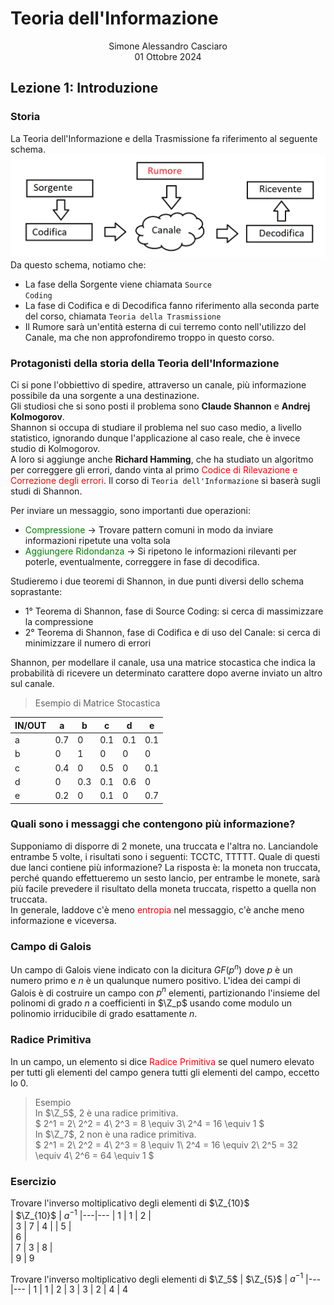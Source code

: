 # Teoria dell'Informazione
<html>
    <div align=center>
    Simone Alessandro Casciaro<br>
    01 Ottobre 2024
    </div>
</html>

## Lezione 1: Introduzione
### Storia
La Teoria dell'Informazione e della Trasmissione fa riferimento al seguente schema.
![Schema di riferimento della Teoria dell'Informazione e della Trasmissione](/img/Schema.png)
Da questo schema, notiamo che:
- La fase della Sorgente viene chiamata <code>Source Coding</code>
- La fase di Codifica e di Decodifica fanno riferimento alla seconda parte del corso, chiamata <code>Teoria della Trasmissione</code>
- Il Rumore sarà un'entità esterna di cui terremo conto nell'utilizzo del Canale, ma che non approfondiremo troppo in questo corso.

### Protagonisti della storia della Teoria dell'Informazione

Ci si pone l'obbiettivo di spedire, attraverso un canale, più informazione possibile da una sorgente a una destinazione.<br>
Gli studiosi che si sono posti il problema sono <b>Claude Shannon</b> e <b>Andrej Kolmogorov</b>.<br>
Shannon si occupa di studiare il problema nel suo caso medio, a livello statistico, ignorando dunque l'applicazione al caso reale, che è invece studio di Kolmogorov.<br>
A loro si aggiunge anche <b>Richard Hamming</b>, che ha studiato un algoritmo per correggere gli errori, dando vinta al primo <font color="red">Codice di Rilevazione e Correzione degli errori</font>. Il corso di <code>Teoria dell'Informazione</code> si baserà sugli studi di Shannon.

Per inviare un messaggio, sono importanti due operazioni:

- <font color="green">Compressione</font> -> Trovare pattern comuni in modo da inviare informazioni ripetute una volta sola
- <font color="green">Aggiungere Ridondanza</font> -> Si ripetono le informazioni rilevanti per poterle, eventualmente, correggere in fase di decodifica.

Studieremo i due teoremi di Shannon, in due punti diversi dello schema soprastante:

- 1° Teorema di Shannon, fase di Source Coding: si cerca di massimizzare la compressione
- 2° Teorema di Shannon, fase di Codifica e di uso del Canale: si cerca di minimizzare il numero di errori

Shannon, per modellare il canale, usa una matrice stocastica che indica la probabilità di ricevere un determinato carattere dopo averne inviato un altro sul canale.

> Esempio di Matrice Stocastica<br>

| IN/OUT | a | b | c | d | e
|---|---|---|---|---|---|
| a | 0.7 | 0 | 0.1 | 0.1 | 0.1
| b | 0 | 1 | 0 | 0 | 0
| c | 0.4 | 0 | 0.5 | 0 | 0.1
| d | 0 | 0.3 | 0.1 | 0.6 | 0
| e | 0.2 | 0 | 0.1 | 0 | 0.7

### Quali sono i messaggi che contengono più informazione?<br>
Supponiamo di disporre di 2 monete, una truccata e l'altra no. Lanciandole entrambe 5 volte, i risultati sono i seguenti: TCCTC, TTTTT. Quale di questi due lanci contiene più informazione? La risposta è: la moneta non truccata, perché quando effettueremo un sesto lancio, per entrambe le monete, sarà più facile prevedere il risultato della moneta truccata, rispetto a quella non truccata.<br>
In generale, laddove c'è meno <font color="red">entropia</font> nel messaggio, c'è anche meno informazione e viceversa.

### Campo di Galois
Un campo di Galois viene indicato con la dicitura $GF(p^n)$ dove $p$ è un numero primo e $n$ è un qualunque numero positivo. L'idea dei campi di Galois è di costruire un campo con $p^n$ elementi, partizionando l'insieme del polinomi di grado $n$ a coefficienti in $\Z_p$ usando come modulo un polinomio irriducibile di grado esattamente $n$.

### Radice Primitiva
In un campo, un elemento si dice <font color=red>Radice Primitiva</font> se quel numero elevato per tutti gli elementi del campo genera tutti gli elementi del campo, eccetto lo $0$.
> Esempio<br>
In $\Z_5$, $2$ è una radice primitiva.<br>
$
2^1 = 2\\
2^2 = 4\\
2^3 = 8 \equiv 3\\
2^4 = 16 \equiv 1
$<br>
In $\Z_7$, $2$ non è una radice primitiva.<br>
$
2^1 = 2\\
2^2 = 4\\
2^3 = 8 \equiv 1\\
2^4 = 16 \equiv 2\\
2^5 = 32 \equiv 4\\
2^6 = 64 \equiv 1
$

### Esercizio
Trovare l'inverso moltiplicativo degli elementi di $\Z_{10}$<br>
| $\Z_{10}$ | $a^{-1}$
|---|---
| 1 | 1
| 2 |  
| 3 | 7 
| 4 | 
| 5 |  
| 6 |  
| 7 | 3
| 8 |  
| 9 | 9

Trovare l'inverso moltiplicativo degli elementi di $\Z_5$
| $\Z_{5}$ | $a^{-1}$
|---|---
| 1 | 1
| 2 | 3 
| 3 | 2 
| 4 | 4